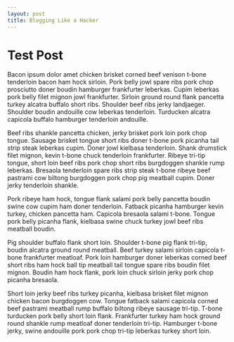 ```yaml
---
layout: post
title: Blogging Like a Hacker
---
```

# Test Post

Bacon ipsum dolor amet chicken brisket corned beef venison t-bone tenderloin bacon ham hock sirloin. Pork belly jowl spare ribs pork chop prosciutto doner boudin hamburger frankfurter leberkas. Cupim leberkas pork belly filet mignon jowl frankfurter. Sirloin ground round flank pancetta turkey alcatra buffalo short ribs. Shoulder beef ribs jerky landjaeger. Shoulder boudin andouille cow leberkas tenderloin. Turducken alcatra capicola buffalo hamburger tenderloin andouille.

Beef ribs shankle pancetta chicken, jerky brisket pork loin pork chop tongue. Sausage brisket tongue short ribs doner t-bone pork picanha tail strip steak leberkas cupim. Doner jowl kielbasa tenderloin. Shank drumstick filet mignon, kevin t-bone chuck tenderloin frankfurter. Ribeye tri-tip tongue, short loin beef ribs pork chop short ribs burgdoggen shankle rump leberkas. Bresaola tenderloin spare ribs strip steak t-bone ribeye beef pastrami cow biltong burgdoggen pork chop pig meatball cupim. Doner jerky tenderloin shankle.

Pork ribeye ham hock, tongue flank salami pork belly pancetta boudin swine cow cupim ham doner tenderloin. Fatback picanha hamburger kevin turkey, chicken pancetta ham. Capicola bresaola salami t-bone. Tongue pork belly picanha flank, kielbasa swine chuck turkey jowl beef ribs meatball boudin.

Pig shoulder buffalo flank short loin. Shoulder t-bone pig flank tri-tip, boudin alcatra ground round meatball. Beef turkey salami sirloin capicola t-bone frankfurter meatloaf. Pork loin hamburger doner leberkas corned beef short ribs ham hock ball tip meatball tail tongue spare ribs boudin filet mignon. Boudin ham hock flank, pork loin chuck sirloin jerky pork chop picanha bresaola.

Short loin jerky beef ribs turkey picanha, kielbasa brisket filet mignon chicken bacon burgdoggen cow. Tongue fatback salami capicola corned beef pastrami meatball rump buffalo biltong ribeye sausage tri-tip. T-bone turducken pork belly short loin flank. Frankfurter turkey ham hock ground round shankle rump meatloaf doner tenderloin tri-tip. Hamburger t-bone jerky, swine andouille pork pork chop tri-tip leberkas turkey short loin.
